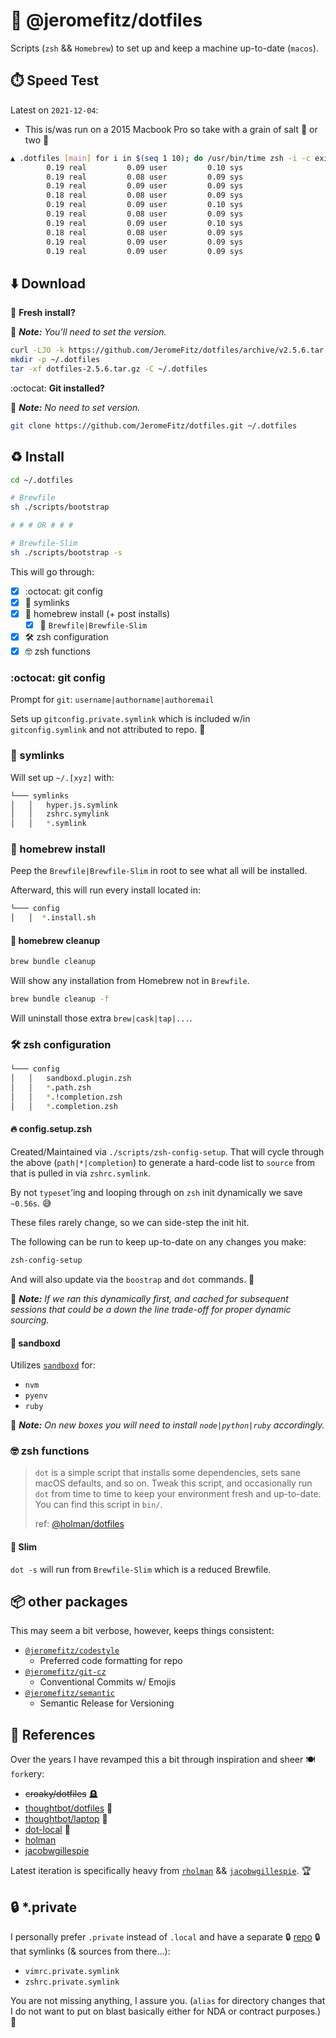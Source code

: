 # 💽️ @jeromefitz/dotfiles

Scripts (`zsh` && `Homebrew`) to set up and keep a machine up-to-date (`macos`).

## ⏱️ Speed Test

Latest on `2021-12-04`:

- This is/was run on a 2015 Macbook Pro so take with a grain of salt 🧂️ or two 🤣️

```bash
▲ .dotfiles [main] for i in $(seq 1 10); do /usr/bin/time zsh -i -c exit; done
        0.19 real         0.09 user         0.10 sys
        0.19 real         0.08 user         0.09 sys
        0.19 real         0.09 user         0.09 sys
        0.18 real         0.08 user         0.09 sys
        0.19 real         0.09 user         0.10 sys
        0.19 real         0.08 user         0.09 sys
        0.19 real         0.09 user         0.10 sys
        0.18 real         0.08 user         0.09 sys
        0.19 real         0.09 user         0.09 sys
        0.19 real         0.09 user         0.09 sys
```

## ⬇️ Download

🥝️ **Fresh install?**

📝️ _**Note:** You’ll need to set the version._

```sh
curl -LJO -k https://github.com/JeromeFitz/dotfiles/archive/v2.5.6.tar.gz
mkdir -p ~/.dotfiles
tar -xf dotfiles-2.5.6.tar.gz -C ~/.dotfiles
```

:octocat: **Git installed?**

📝️ _**Note:** No need to set version._

```sh
git clone https://github.com/JeromeFitz/dotfiles.git ~/.dotfiles
```

## ♻️ Install

```sh
cd ~/.dotfiles

# Brewfile
sh ./scripts/bootstrap

# # # OR # # #

# Brewfile-Slim
sh ./scripts/bootstrap -s
```

This will go through:

- [x] :octocat: git config
- [x] 🔗️ symlinks
- [x] 🍺️ homebrew install (+ post installs)
  - [x] 💎️ `Brewfile|Brewfile-Slim`
- [x] 🛠️ zsh configuration
- [x] 🤓️ zsh functions

### :octocat: git config

Prompt for `git`: `username|authorname|authoremail`

Sets up `gitconfig.private.symlink` which is included w/in `gitconfig.symlink` and not attributed to repo. 🙈️

### 🔗️ symlinks

Will set up `~/.[xyz]` with:

```sh
└─── symlinks
│   │   hyper.js.symlink
│   │   zshrc.symylink
│   │   *.symlink
```

### 🍺️ homebrew install

Peep the `Brewfile|Brewfile-Slim` in root to see what all will be installed.

Afterward, this will run every install located in:

```sh
└─── config
│   │  *.install.sh
```

#### 🧹️ homebrew cleanup

```bash
brew bundle cleanup
```

Will show any installation from Homebrew not in `Brewfile`.

```bash
brew bundle cleanup -f
```

Will uninstall those extra `brew|cask|tap|...`.

### 🛠️ zsh configuration

```sh
└─── config
│   │   sandboxd.plugin.zsh
│   │   *.path.zsh
│   │   *.!completion.zsh
│   │   *.completion.zsh
```

#### 🔥️ config.setup.zsh

Created/Maintained via `./scripts/zsh-config-setup`. That will cycle through the above (`path|*|completion`) to generate a hard-code list to `source` from that is pulled in via `zshrc.symlink`.

By not `typeset`’ing and looping through on `zsh` init dynamically we save `~0.56s`. 😅️

These files rarely change, so we can side-step the init hit.

The following can be run to keep up-to-date on any changes you make:

```bash
zsh-config-setup
```

And will also update via the `boostrap` and `dot` commands. 💯️

📝️ _**Note:** If we ran this dynamically first, and cached for subsequent sessions that could be a down the line trade-off for proper dynamic sourcing._

#### 🥪️ sandboxd

Utilizes [`sandboxd`](https://github.com/benvan/sandboxd) for:

- `nvm`
- `pyenv`
- `ruby`

📝️ _**Note:** On new boxes you will need to install `node|python|ruby` accordingly._

### 🤓️ zsh functions

> `dot` is a simple script that installs some dependencies, sets sane macOS defaults, and so on. Tweak this script, and occasionally run `dot` from time to time to keep your environment fresh and up-to-date. You can find this script in `bin/`.
>
> ref: [@holman/dotfiles](https://github.com/holman/dotfiles/blob/master/bin/dot)

#### 🚈️ Slim

`dot -s` will run from `Brewfile-Slim` which is a reduced Brewfile.

## 📦️ other packages

This may seem a bit verbose, however, keeps things consistent:

- [`@jeromefitz/codestyle`](https://github.com/JeromeFitz/packages/tree/main/packages/codestyle)
  - Preferred code formatting for repo
- [`@jeromefitz/git-cz`](https://github.com/JeromeFitz/packages/tree/main/packages/git-cz)
  - Conventional Commits w/ Emojis
- [`@jeromefitz/semantic`](https://github.com/JeromeFitz/packages/tree/main/packages/semantic)
  - Semantic Release for Versioning

## 🙇️ References

Over the years I have revamped this a bit through inspiration and sheer 🍽️ `fork`ery:

- ~~croaky/dotfiles~~ 🪦️
- [thoughtbot/dotfiles](https://github.com/thoughtbot/dotfiles) 🤖️
- [thoughtbot/laptop](https://github.com/thoughtbot/laptop) 🤖️
- [dot-local](http://robots.thoughtbot.com/manage-team-and-personal-dotfiles-together-with-rcm) 🤖️
- [holman](https://github.com/holman/dotfiles)
- [jacobwgillespie](https://github.com/jacobwgillespie/dotfiles)

Latest iteration is specifically heavy from [`rholman`](#%EF%B8%8F-references) && [`jacobwgillespie`](#%EF%B8%8F-references). 🏆️

## 🔒️ \*.private

I personally prefer `.private` instead of `.local` and have a separate 🔒️ [repo](https://github.com/JeromeFitz/dotfiles-private) 🔒️ that symlinks (& sources from there...):

- `vimrc.private.symlink`
- `zshrc.private.symlink`

You are not missing anything, I assure you. (`alias` for directory changes that I do not want to put on blast basically either for NDA or contract purposes.) 🤣️
